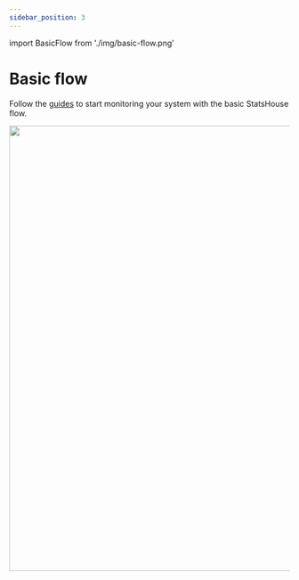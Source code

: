 ```yaml
---
sidebar_position: 3
---
```


import BasicFlow from './img/basic-flow.png'

# Basic flow

Follow the [guides](category/guides) to start monitoring your system with the basic StatsHouse flow.

<img src={BasicFlow} width="800"/>
